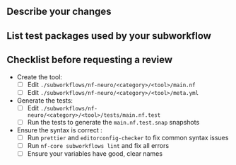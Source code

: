 ## Describe your changes

## List test packages used by your subworkflow

## Checklist before requesting a review

- Create the tool:
  - [ ] Edit `./subworkflows/nf-neuro/<category>/<tool>/main.nf`
  - [ ] Edit `./subworkflows/nf-neuro/<category>/<tool>/meta.yml`
- Generate the tests:
  - [ ] Edit `./subworkflows/nf-neuro/<category>/<tool>/tests/main.nf.test`
  - [ ] Run the tests to generate the `main.nf.test.snap` snapshots
- Ensure the syntax is correct :
  - [ ] Run `prettier` and `editorconfig-checker` to fix common syntax issues
  - [ ] Run `nf-core subworkflows lint` and fix all errors
  - [ ] Ensure your variables have good, clear names

